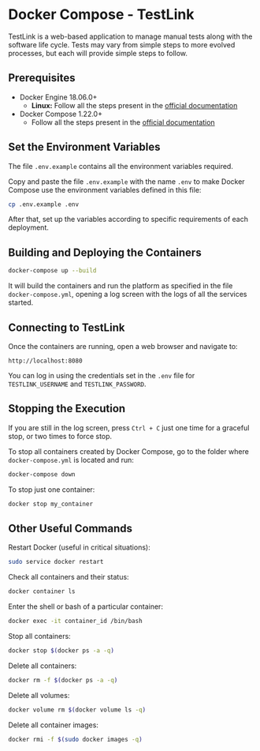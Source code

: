 # Docker Compose - TestLink

TestLink is a web-based application to manage manual tests along with the software life cycle. Tests may vary from simple steps to more evolved processes, but each will provide simple steps to follow.

## Prerequisites

- Docker Engine 18.06.0+
  - **Linux:** Follow all the steps present in the [official documentation](https://docs.docker.com/install/linux/docker-ce/ubuntu/#install-docker-ce)
- Docker Compose 1.22.0+
  - Follow all the steps present in the [official documentation](https://docs.docker.com/compose/install/)

## Set the Environment Variables

The file `.env.example` contains all the environment variables required.

Copy and paste the file `.env.example` with the name `.env` to make Docker Compose use the environment variables defined in this file:

```sh
cp .env.example .env
```

After that, set up the variables according to specific requirements of each deployment.  

## Building and Deploying the Containers

```sh
docker-compose up --build
```

It will build the containers and run the platform as specified in the file `docker-compose.yml`, opening a log screen with the logs of all the services started. 

## Connecting to TestLink

Once the containers are running, open a web browser and navigate to:

```
http://localhost:8080
```

You can log in using the credentials set in the `.env` file for `TESTLINK_USERNAME` and `TESTLINK_PASSWORD`.

## Stopping the Execution

If you are still in the log screen, press `Ctrl + C` just one time for a graceful stop, or two times to force stop.

To stop all containers created by Docker Compose, go to the folder where `docker-compose.yml` is located and run:

```sh
docker-compose down
```

To stop just one container:

```sh
docker stop my_container
```

## Other Useful Commands

Restart Docker (useful in critical situations):

```sh
sudo service docker restart
```

Check all containers and their status:

```sh
docker container ls
```

Enter the shell or bash of a particular container:

```sh
docker exec -it container_id /bin/bash
```

Stop all containers:

```sh
docker stop $(docker ps -a -q)
```

Delete all containers:

```sh
docker rm -f $(docker ps -a -q)
```

Delete all volumes:

```sh
docker volume rm $(docker volume ls -q)
```

Delete all container images:

```sh
docker rmi -f $(sudo docker images -q)
```
